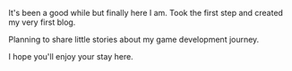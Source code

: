 It's been a good while but finally here I am. 
Took the first step and created my very first blog.

Planning to share little stories about my game development journey.

I hope you'll enjoy your stay here.

